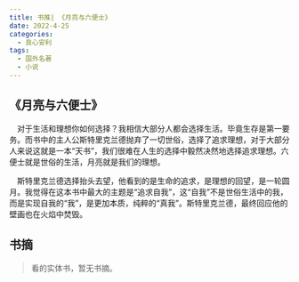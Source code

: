 ```yaml
---
title: 书推| 《月亮与六便士》
date: 2022-4-25
categories:
  - 良心安利
tags:
  - 国外名著
  - 小说
---
```


## 《月亮与六便士》

&emsp;对于生活和理想你如何选择？我相信大部分人都会选择生活。毕竟生存是第一要务。而书中的主人公斯特里克兰德抛弃了一切世俗，选择了追求理想，对于大部分人来说这就是一本“天书”，我们很难在人生的选择中毅然决然地选择追求理想。六便士就是世俗的生活，月亮就是我们的理想。

&emsp;斯特里克兰德选择抬头去望，他看到的是生命的追求，是理想的回望，是一轮圆月。我觉得在这本书中最大的主题是“追求自我”，这“自我”不是世俗生活中的我，而是实现自我的“我”，是更加本质，纯粹的“真我”。斯特里克兰德，最终回应他的壁画也在火焰中焚毁。



## 书摘

> 看的实体书，暂无书摘。



